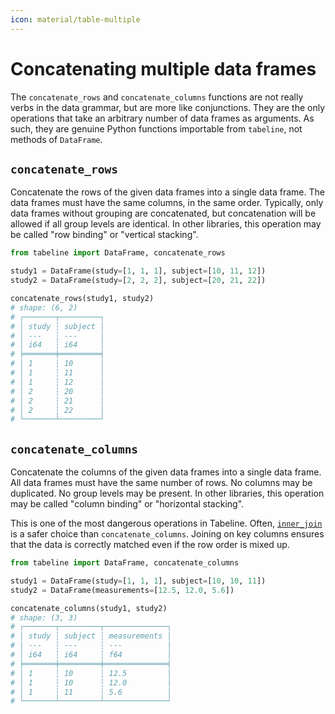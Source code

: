 ```yaml
---
icon: material/table-multiple
---
```


# Concatenating multiple data frames

The `concatenate_rows` and `concatenate_columns` functions are not really verbs in the data grammar, but are more like conjunctions. They are the only operations that take an arbitrary number of data frames as arguments. As such, they are genuine Python functions importable from `tabeline`, not methods of `DataFrame`.

## `concatenate_rows`

Concatenate the rows of the given data frames into a single data frame. The data frames must have the same columns, in the same order. Typically, only data frames without grouping are concatenated, but concatenation will be allowed if all group levels are identical. In other libraries, this operation may be called "row binding" or "vertical stacking".

```python
from tabeline import DataFrame, concatenate_rows

study1 = DataFrame(study=[1, 1, 1], subject=[10, 11, 12])
study2 = DataFrame(study=[2, 2, 2], subject=[20, 21, 22])

concatenate_rows(study1, study2)
# shape: (6, 2)
# ┌───────┬─────────┐
# │ study ┆ subject │
# │ ---   ┆ ---     │
# │ i64   ┆ i64     │
# ╞═══════╪═════════╡
# │ 1     ┆ 10      │
# │ 1     ┆ 11      │
# │ 1     ┆ 12      │
# │ 2     ┆ 20      │
# │ 2     ┆ 21      │
# │ 2     ┆ 22      │
# └───────┴─────────┘
```

## `concatenate_columns`

Concatenate the columns of the given data frames into a single data frame. All data frames must have the same number of rows. No columns may be duplicated. No group levels may be present. In other libraries, this operation may be called "column binding" or "horizontal stacking".

This is one of the most dangerous operations in Tabeline. Often, [`inner_join`](../verbs/join.md#inner_join) is a safer choice than `concatenate_columns`. Joining on key columns ensures that the data is correctly matched even if the row order is mixed up.

```python
from tabeline import DataFrame, concatenate_columns

study1 = DataFrame(study=[1, 1, 1], subject=[10, 10, 11])
study2 = DataFrame(measurements=[12.5, 12.0, 5.6])

concatenate_columns(study1, study2)
# shape: (3, 3)
# ┌───────┬─────────┬──────────────┐
# │ study ┆ subject ┆ measurements │
# │ ---   ┆ ---     ┆ ---          │
# │ i64   ┆ i64     ┆ f64          │
# ╞═══════╪═════════╪══════════════╡
# │ 1     ┆ 10      ┆ 12.5         │
# │ 1     ┆ 10      ┆ 12.0         │
# │ 1     ┆ 11      ┆ 5.6          │
# └───────┴─────────┴──────────────┘
```
